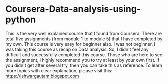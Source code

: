 # Coursera-Data-analysis-using-python
This is the very well explained course that I found from Coursera. There are total five assignments (from module 1 to module 5) that I have completed by my own. This course is very easy for beginner also. I was not beginner. I was taking this course as recap on Data analysis. So, I didn't feel any difficult and successfully completed this course.
Those who are here to see the assignment, I highly recommend you to try at least by your own first. If you didn't get after several try, then you can take this as reference.
To learn more topics with clear explanation, please visit this: https://ishwargautam.blogspot.com


